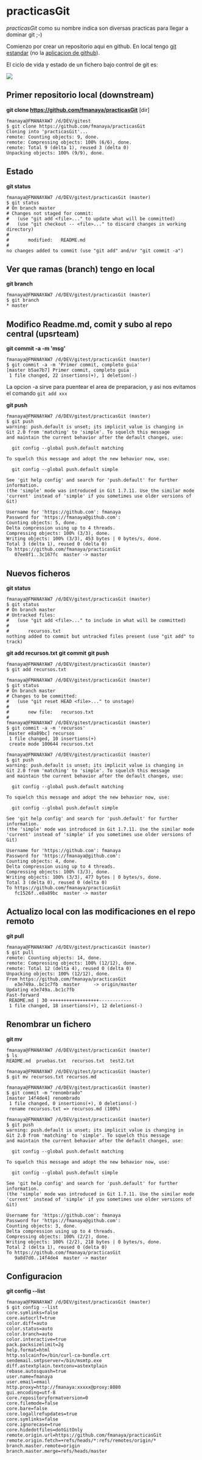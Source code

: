 practicasGit
============

*practicasGit* como su nombre indica son diversas practicas para llegar a dominar git ;-)

Comienzo por crear un repositorio aqui en github. En local tengo [git estandar](http://git-scm.com/) (no la [aplicacion de github](http://windows.github.com/)).

El ciclo de vida y estado de un fichero bajo control de git es:

![](http://git-scm.com/figures/18333fig0201-tn.png)


## Primer repositorio local (downstream)

**git clone https://github.com/fmanaya/practicasGit** [dir]

	fmanaya@FMANAYAW7 /d/DEV/gitest
	$ git clone https://github.com/fmanaya/practicasGit
	Cloning into 'practicasGit'...
	remote: Counting objects: 9, done.
	remote: Compressing objects: 100% (6/6), done.
	remote: Total 9 (delta 1), reused 3 (delta 0)
	Unpacking objects: 100% (9/9), done.

## Estado

**git status**

	fmanaya@FMANAYAW7 /d/DEV/gitest/practicasGit (master)
	$ git status
	# On branch master
	# Changes not staged for commit:
	#   (use "git add <file>..." to update what will be committed)
	#   (use "git checkout -- <file>..." to discard changes in working directory)
	#
	#       modified:   README.md
	#
	no changes added to commit (use "git add" and/or "git commit -a")
	
## Ver que ramas (branch) tengo en local

**git branch**

	fmanaya@FMANAYAW7 /d/DEV/gitest/practicasGit (master)
	$ git branch
	* master

## Modifico Readme.md, comit y subo al repo central (upsrteam)

**git commit -a -m 'msg'**

	fmanaya@FMANAYAW7 /d/DEV/gitest/practicasGit (master)
	$ git commit -a -m 'Primer commit, completo guia'
	[master b5ae7b7] Primer commit, completo guia
	 1 file changed, 22 insertions(+), 1 deletion(-)

La opcion -a sirve para puentear el area de preparacion, y asi nos evitamos el comando ```git add xxx	 ```
	 
**git push**
	
	fmanaya@FMANAYAW7 /d/DEV/gitest/practicasGit (master)
	$ git push
	warning: push.default is unset; its implicit value is changing in
	Git 2.0 from 'matching' to 'simple'. To squelch this message
	and maintain the current behavior after the default changes, use:

	  git config --global push.default matching

	To squelch this message and adopt the new behavior now, use:

	  git config --global push.default simple

	See 'git help config' and search for 'push.default' for further information.
	(the 'simple' mode was introduced in Git 1.7.11. Use the similar mode
	'current' instead of 'simple' if you sometimes use older versions of Git)

	Username for 'https://github.com': fmanaya
	Password for 'https://fmanaya@github.com':
	Counting objects: 5, done.
	Delta compression using up to 4 threads.
	Compressing objects: 100% (3/3), done.
	Writing objects: 100% (3/3), 453 bytes | 0 bytes/s, done.
	Total 3 (delta 1), reused 0 (delta 0)
	To https://github.com/fmanaya/practicasGit
	   07ee8f1..3c167fc  master -> master

## Nuevos ficheros

**git status**

	fmanaya@FMANAYAW7 /d/DEV/gitest/practicasGit (master)
	$ git status
	# On branch master
	# Untracked files:
	#   (use "git add <file>..." to include in what will be committed)
	#
	#       recursos.txt
	nothing added to commit but untracked files present (use "git add" to track)

**git add recursos.txt**
**git commit**
**git push**

	fmanaya@FMANAYAW7 /d/DEV/gitest/practicasGit (master)
	$ git add recursos.txt

	fmanaya@FMANAYAW7 /d/DEV/gitest/practicasGit (master)
	$ git status
	# On branch master
	# Changes to be committed:
	#   (use "git reset HEAD <file>..." to unstage)
	#
	#       new file:   recursos.txt
	#
	fmanaya@FMANAYAW7 /d/DEV/gitest/practicasGit (master)
	$ git commit -a -m 'recursos'
	[master e8a89bc] recursos
	 1 file changed, 10 insertions(+)
	 create mode 100644 recursos.txt	

	fmanaya@FMANAYAW7 /d/DEV/gitest/practicasGit (master)
	$ git push
	warning: push.default is unset; its implicit value is changing in
	Git 2.0 from 'matching' to 'simple'. To squelch this message
	and maintain the current behavior after the default changes, use:

	  git config --global push.default matching

	To squelch this message and adopt the new behavior now, use:

	  git config --global push.default simple

	See 'git help config' and search for 'push.default' for further information.
	(the 'simple' mode was introduced in Git 1.7.11. Use the similar mode
	'current' instead of 'simple' if you sometimes use older versions of Git)

	Username for 'https://github.com': fmanaya
	Password for 'https://fmanaya@github.com':
	Counting objects: 4, done.
	Delta compression using up to 4 threads.
	Compressing objects: 100% (3/3), done.
	Writing objects: 100% (3/3), 477 bytes | 0 bytes/s, done.
	Total 3 (delta 0), reused 0 (delta 0)
	To https://github.com/fmanaya/practicasGit
	   fc1526f..e8a89bc  master -> master
	
	
	
## Actualizo local con las modificaciones en el repo remoto

**git pull**

	fmanaya@FMANAYAW7 /d/DEV/gitest/practicasGit (master)
	$ git pull
	remote: Counting objects: 14, done.
	remote: Compressing objects: 100% (12/12), done.
	remote: Total 12 (delta 4), reused 0 (delta 0)
	Unpacking objects: 100% (12/12), done.
	From https://github.com/fmanaya/practicasGit
	   e3e749a..bc1c7fb  master     -> origin/master
	Updating e3e749a..bc1c7fb
	Fast-forward
	 README.md | 30 ++++++++++++++++++------------
	 1 file changed, 18 insertions(+), 12 deletions(-)

## Renombrar un fichero

**git mv**

	fmanaya@FMANAYAW7 /d/DEV/gitest/practicasGit (master)
	$ ls
	README.md  pruebas.txt  recursos.txt  test2.txt

	fmanaya@FMANAYAW7 /d/DEV/gitest/practicasGit (master)
	$ git mv recursos.txt recursos.md

	fmanaya@FMANAYAW7 /d/DEV/gitest/practicasGit (master)
	$ git commit -m "renombrado"
	[master 14f4de4] renombrado
	 1 file changed, 0 insertions(+), 0 deletions(-)
	 rename recursos.txt => recursos.md (100%)

	fmanaya@FMANAYAW7 /d/DEV/gitest/practicasGit (master)
	$ git push
	warning: push.default is unset; its implicit value is changing in
	Git 2.0 from 'matching' to 'simple'. To squelch this message
	and maintain the current behavior after the default changes, use:

	  git config --global push.default matching

	To squelch this message and adopt the new behavior now, use:

	  git config --global push.default simple

	See 'git help config' and search for 'push.default' for further information.
	(the 'simple' mode was introduced in Git 1.7.11. Use the similar mode
	'current' instead of 'simple' if you sometimes use older versions of Git)

	Username for 'https://github.com': fmanaya
	Password for 'https://fmanaya@github.com':
	Counting objects: 3, done.
	Delta compression using up to 4 threads.
	Compressing objects: 100% (2/2), done.
	Writing objects: 100% (2/2), 218 bytes | 0 bytes/s, done.
	Total 2 (delta 1), reused 0 (delta 0)
	To https://github.com/fmanaya/practicasGit
	   9a8d7d0..14f4de4  master -> master

## Configuracion

**git config --list**

	fmanaya@FMANAYAW7 /d/DEV/gitest/practicasGit (master)
	$ git config --list
	core.symlinks=false
	core.autocrlf=true
	color.diff=auto
	color.status=auto
	color.branch=auto
	color.interactive=true
	pack.packsizelimit=2g
	help.format=html
	http.sslcainfo=/bin/curl-ca-bundle.crt
	sendemail.smtpserver=/bin/msmtp.exe
	diff.astextplain.textconv=astextplain
	rebase.autosquash=true
	user.name=fmanaya
	user.email=email
	http.proxy=http://fmanaya:xxxxx@proxy:8080
	gui.encoding=utf-8
	core.repositoryformatversion=0
	core.filemode=false
	core.bare=false
	core.logallrefupdates=true
	core.symlinks=false
	core.ignorecase=true
	core.hidedotfiles=dotGitOnly
	remote.origin.url=https://github.com/fmanaya/practicasGit
	remote.origin.fetch=+refs/heads/*:refs/remotes/origin/*
	branch.master.remote=origin
	branch.master.merge=refs/heads/master
